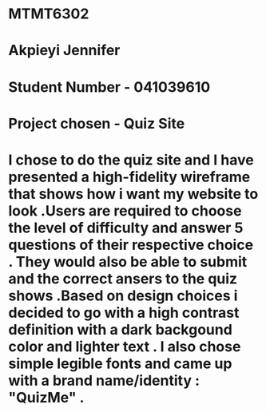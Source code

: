 # MTMT6302

# Akpieyi Jennifer
# Student Number - 041039610
# Project chosen - Quiz Site





# I chose to do the quiz site and I have presented a high-fidelity wireframe that shows how i want my website to look .Users are required to choose the level of difficulty and answer 5 questions of their respective choice . They would also be able to submit and the correct ansers to the quiz shows .Based on design choices i decided to go with a high contrast definition with a dark backgound color and lighter text . I also chose simple legible fonts and came up with a brand name/identity : "QuizMe" .

